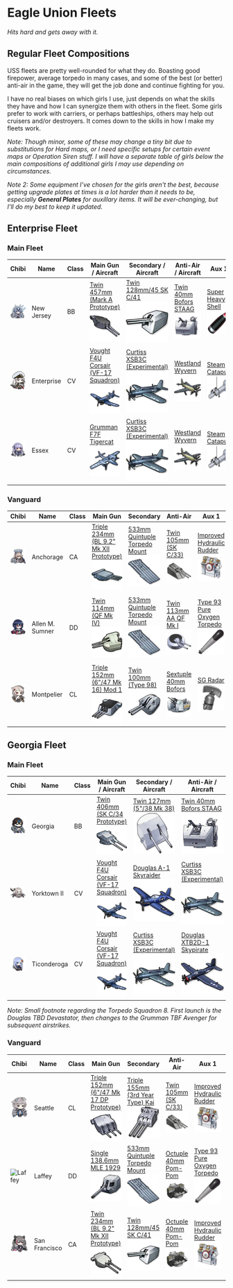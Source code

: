 # Eagle Union Fleets
*Hits hard and gets away with it.*

## Regular Fleet Compositions
USS fleets are pretty well-rounded for what they do. Boasting good firepower, average torpedo in many cases, and some of the best (or better) anti-air in the game, they will get the job done and continue fighting for you.

I have no real biases on which girls I use, just depends on what the skills they have and how I can synergize them with others in the fleet. Some girls prefer to work with carriers, or perhaps battleships, others may help out cruisers and/or destroyers. It comes down to the skills in how I make my fleets work.

*Note: Though minor, some of these may change a tiny bit due to substitutions for Hard maps, or I need specific setups for certain event maps or Operation Siren stuff. I will have a separate table of girls below the main compositions of additional girls I may use depending on circumstances.*

*Note 2: Some equipment I've chosen for the girls aren't the best, because getting upgrade plates at times is a lot harder than it needs to be, especially **General Plates** for auxillary items. It will be ever-changing, but I'll do my best to keep it updated.*

## Enterprise Fleet
### Main Fleet

| Chibi | Name | Class | Main Gun / Aircraft | Secondary / Aircraft | Anti-Air / Aircraft | Aux 1 | Aux 2
| --- | --- | --- | --- | --- | --- | --- | --- |
| ![New Jersey](/imgs/USS/New_JerseyChibi.png) | New Jersey | BB | [Twin 457mm (Mark A Prototype)][Twin 457mm Mark A]<br />![Twin 457mm Mark A](/imgs/Equip/Guns/bb/457mm_twin_a_proto.png) | [Twin 128mm/45 SK C/41][Twin 128mm SKC41 PR]<br />![Twin 128mm SKC41 PR](/imgs/Equip/Guns/dd/128mm_twin_skc41_pr.png) | [Twin 40mm Bofors STAAG][40mm STAAG]<br />![Twin 40mm STAAG](/imgs/Equip/AntiAir/40_twin_bofors_staag_sr.png) | [Super Heavy Shell][SHS]<br />![SHS](/imgs/Equip/Auxillary/super_heavy_shell_sr.png) | [Type 1 Armor Piercing Shell][Type 1]<br />![Type 1 Shell](/imgs/Equip/Auxillary/type1_piercing_sr.png) |
| ![Enterprise](/imgs/USS/EnterpriseChibi.png) | Enterprise | CV | [Vought F4U Corsair (VF-17 Squadron)][VF4U]<br />![VF4U Corsair](/imgs/Equip/Aircraft/Fighters/vf4u_corsair_sr.png) | [Curtiss XSB3C (Experimental)][PR Helldiver]<br />![XSB3C Helldiver](/imgs/Equip/Aircraft/Dive/helldiver_exp_sr.png) | [Westland Wyvern][Wyvern]<br />![Westland Wyvern](/imgs/Equip/Aircraft/Torp/wyvern.png) | [Steam Catapult][Catapult]<br />![Steam Catapult](/imgs/Equip/Auxillary/steam_catapult_sr.png) | [Steam Catapult][Catapult]<br />![Steam Catapult](/imgs/Equip/Auxillary/steam_catapult_sr.png) |
| ![Essex](/imgs/USS/EssexChibi.png) | Essex | CV | [Grumman F7F Tigercat][Tigercat]<br />![VF4U Corsair](/imgs/Equip/Aircraft/Fighters/f7f_tigercat.png) | [Curtiss XSB3C (Experimental)][PR Helldiver]<br />![XSB3C Helldiver](/imgs/Equip/Aircraft/Dive/helldiver_exp_sr.png) | [Westland Wyvern][Wyvern]<br />![Westland Wyvern](/imgs/Equip/Aircraft/Torp/wyvern.png) | [Steam Catapult][Catapult]<br />![Steam Catapult](/imgs/Equip/Auxillary/steam_catapult_sr.png) | [Steam Catapult][Catapult]<br />![Steam Catapult](/imgs/Equip/Auxillary/steam_catapult_sr.png) |

### Vanguard

| Chibi | Name | Class | Main Gun | Secondary | Anti-Air | Aux 1 | Aux 2
| --- | --- | --- | --- | --- | --- | --- | --- |
| ![Achorage](/imgs/USS/AnchorageChibi.png) | Anchorage | CA | [Triple 234mm (BL 9.2" Mk XII Prototype)][Triple 234mm Proto]<br />![Triple 234mm Proto](/imgs/Equip/Guns/ca/234mm_triple_mkxii_proto.png) | [533mm Quintuple Torpedo Mount][533mm Quint PR]<br />![533mm Quintuple PR](/imgs/Equip/Torps/533mm_quint_pr.png) | [Twin 105mm (SK C/33)][Twin 105mm AA]<br />![105mm Twin SK C](/imgs/Equip/AntiAir/105mm_twin_skc_sr.png) | [Improved Hydraulic Rudder][PR Rudder]<br />![PR Rudder](/imgs/Equip/Auxillary/pr_hydraulic_rudder_sr.png) | [Autoloader][Autoloader]<br />![Autoloader](/imgs/Equip/Auxillary/autoloader.png) |
| ![Allen M. Sumner](/imgs/USS/AllenSumnerChibi.png) | Allen M. Sumner | DD | [Twin 114mm (QF Mk IV)][Twin 114mm MkIV]<br />![Twin 144mm MkIV](/imgs/Equip/Guns/dd/114mm_twin_qfmkiv.png) | [533mm Quintuple Torpedo Mount][533mm Quint PR]<br />![533mm Quintuple PR](/imgs/Equip/Torps/533mm_quint_pr.png) | [Twin 113mm AA QF Mk I][Twin 113mm AA]<br />![Twin 113mm AA](/imgs/Equip/AntiAir/113mm_twin_qf_sr.png) | [Type 93 Pure Oxygen Torpedo][OxyTorp]<br />![Type 93 Oxygen Torpedo](/imgs/Equip/Auxillary/oxytorp_ur.png) | [High Performance Anti-Air Radar][Anti-Air Radar]<br />![Anti-Air Radar](/imgs/Equip/Auxillary/high_performance_anti-air.png) |
| ![Montpelier](/imgs/USS/MontpelierChibi.png) | Montpelier | CL | [Triple 152mm (6"/47 Mk 16) Mod 1][Triple 152mm PR]<br />![Triple 152mm MK16](/imgs/Equip/Guns/cl/152mm_triple_pr.png) | [Twin 100mm (Type 98)][Twin 100mm T98]<br />![Twin 100mm T98](/imgs/Equip/Guns/dd/100mm_twin_t98.png) | [Sextuple 40mm Bofors][Sextuple Bofors]<br />![Sextuple 40mm Bofors](/imgs/Equip/AntiAir/40mm_sextuple_bofors.png) | [SG Radar][SG Radar]<br />![SG Radar](/imgs/Equip/Auxillary/sg_radar.png) | [Improved Hydraulic Rudder][PR Rudder]<br />![PR Rudder](/imgs/Equip/Auxillary/pr_hydraulic_rudder_sr.png) |

## Georgia Fleet
### Main Fleet

| Chibi | Name | Class | Main Gun / Aircraft | Secondary / Aircraft | Anti-Air / Aircraft | Aux 1 | Aux 2
| --- | --- | --- | --- | --- | --- | --- | --- |
| ![Georgia](/imgs/USS/GeorgiaChibi.png) | Georgia | BB | [Twin 406mm (SK C/34 Prototype)][Twin 406mm Proto]<br />![Twin 406mm Prototype](/imgs/Equip/Guns/bb/406mm_twin_SKC34_prototype.png) | [Twin 127mm (5"/38 Mk 38)][Twin 127mm MK38]<br />![Twin 127mm](/imgs/Equip/Guns/dd/127mm_twin_gun_sr.png) |[Twin 40mm Bofors STAAG][40mm STAAG]<br />![Twin 40mm STAAG](/imgs/Equip/AntiAir/40_twin_bofors_staag_sr.png) | [Super Heavy Shell][SHS]<br />![SHS](/imgs/Equip/Auxillary/super_heavy_shell_sr.png) | [Type 1 Armor Piercing Shell][Type 1]<br />![Type 1 Shell](/imgs/Equip/Auxillary/type1_piercing_sr.png) |
| ![Yorktown II](/imgs/USS/Yorktown_IIChibi.png) | Yorktown II | CV | [Vought F4U Corsair (VF-17 Squadron)][VF4U]<br />![VF4U Corsair](/imgs/Equip/Aircraft/Fighters/vf4u_corsair_sr.png) | [Douglas A-1 Skyraider][A1 Skyraider]<br />![Douglas A-1 Skyraider](/imgs/Equip/Aircraft/Dive/a-1_skyraider.png) | [Curtiss XSB3C (Experimental)][PR Helldiver]<br />![XSB3C Helldiver](/imgs/Equip/Aircraft/Dive/helldiver_exp_sr.png) | [Steam Catapult][Catapult]<br />![Steam Catapult](/imgs/Equip/Auxillary/steam_catapult_sr.png) | [Steam Catapult][Catapult]<br />![Steam Catapult](/imgs/Equip/Auxillary/steam_catapult_sr.png) |
| ![Ticonderoga](/imgs/USS/TiconderogaChibi.png) | Ticonderoga | CV | [Vought F4U Corsair (VF-17 Squadron)][VF4U]<br />![VF4U Corsair](/imgs/Equip/Aircraft/Fighters/vf4u_corsair_sr.png) | [Curtiss XSB3C (Experimental)][PR Helldiver]<br />![XSB3C Helldiver](/imgs/Equip/Aircraft/Dive/helldiver_exp_sr.png) | [Douglas XTB2D-1 Skypirate][Skypirate]<br />![XTB2D-1](/imgs/Equip/Aircraft/Torp/xtb2d_skypirate.png) | [Steam Catapult][Catapult]<br />![Steam Catapult](/imgs/Equip/Auxillary/steam_catapult_sr.png) | [Steam Catapult][Catapult]<br />![Steam Catapult](/imgs/Equip/Auxillary/steam_catapult_sr.png) |

*Note: Small footnote regarding the Torpedo Squadron 8. First launch is the Douglas TBD Devastator, then changes to the Grumman TBF Avenger for subsequent airstrikes.*

### Vanguard

| Chibi | Name | Class | Main Gun | Secondary | Anti-Air | Aux 1 | Aux 2
| --- | --- | --- | --- | --- | --- | --- | --- |
| ![Seattle](/imgs/USS/SeattleChibi.png) | Seattle | CL | [Triple 152mm (6"/47 Mk 17 DP Prototype)][Triple 152mm DP]<br />![Triple 152mm DP](/imgs/Equip/Guns/cl/152mm_triple_mk17dp_sr.png) | [Triple 155mm (3rd Year Type) Kai][Triple 155mm Kai]<br />![Triple 155mm Kai](/imgs/Equip/Guns/cl/155mm_triple_kai.png) | [Twin 105mm (SK C/33)][Twin 105mm AA]<br />![105mm Twin SK C](/imgs/Equip/AntiAir/105mm_twin_skc_sr.png) | [Improved Hydraulic Rudder][PR Rudder]<br />![PR Rudder](/imgs/Equip/Auxillary/pr_hydraulic_rudder_sr.png) | [High Performance Anti-Air Radar][Anti-Air Radar]<br />![Anti-Air Radar](/imgs/Equip/Auxillary/high_performance_anti-air.png) |
| ![Laffey](/imgs/USS/LaffeyChibi.png) | Laffey | DD | [Single 138.6mm MLE 1929][138.6mm Single]<br />![138.6mm Single](/imgs/Equip/Guns/dd/138.6mm_mle1929_single.png) | [533mm Quintuple Torpedo Mount][533mm Quint PR]<br />![533mm Quintuple PR](/imgs/Equip/Torps/533mm_quint_pr.png) | [Octuple 40mm Pom-Pom][Pom Pom]<br />![Octuple 40mm Pom-Pom](/imgs/Equip/AntiAir/40mm_octuple_pom_sr.png) | [Type 93 Pure Oxygen Torpedo][OxyTorp]<br />![Type 93 Oxygen Torpedo](/imgs/Equip/Auxillary/oxytorp_ur.png) | [533mm Magnetic Torpedo][MagTorp]<br />![533mm Magnetic Torpedo](/imgs/Equip/Auxillary/533mm_magnet_torp.png) |
| ![San Francisco](/imgs/USS/San_FranciscoChibi.png) | San Francisco | CA | [Twin 234mm (BL 9.2" Mk XII Prototype)][Twin 234mm]<br />![Twin 234mm](/imgs/Equip/Guns/ca/234mm_twin_mkxii_proto.png) | [Twin 128mm/45 SK C/41][Twin 128mm SKC41 PR]<br />![Twin 128mm SKC41 PR](/imgs/Equip/Guns/dd/128mm_twin_skc41_pr.png) | [Octuple 40mm Pom-Pom][Pom Pom]<br />![Octuple 40mm Pom-Pom](/imgs/Equip/AntiAir/40mm_octuple_pom_sr.png) | [Improved Hydraulic Rudder][PR Rudder]<br />![PR Rudder](/imgs/Equip/Auxillary/pr_hydraulic_rudder_sr.png) | [Autoloader][Autoloader]<br />![Autoloader](/imgs/Equip/Auxillary/autoloader.png) |

[40mm Bofors]: https://azurlane.koumakan.jp/wiki/Quadruple_40mm_Bofors_(Mk_2_Mount)#Type_3-0
[40mm STAAG]: https://azurlane.koumakan.jp/wiki/Twin_40mm_Bofors_STAAG
[Pom Pom]: https://azurlane.koumakan.jp/wiki/Octuple_40mm_Pom-Pom#Type_3-0
[Sextuple Bofors]: https://azurlane.koumakan.jp/wiki/Sextuple_40mm_Bofors
[Twin 105mm AA]: https://azurlane.koumakan.jp/wiki/Twin_105mm_AA_(SK_C/33)#Type_3-0
[Twin 113mm AA]: https://azurlane.koumakan.jp/wiki/Twin_113mm_AA_(QF_Mark_I)#Type_3-0

[Twin 100mm T98]: https://azurlane.koumakan.jp/wiki/Twin_100mm_(Type_98)#Type_3-0
[Twin 114mm MkIV]: https://azurlane.koumakan.jp/wiki/Twin_114mm_(QF_Mk_IV)
[Twin 127mm MK38]: https://azurlane.koumakan.jp/wiki/Twin_127mm_(5%22/38_Mk_38)#Type_3-0
[Twin 128mm SKC41]: https://azurlane.koumakan.jp/wiki/Twin_128mm_(SK_C/41)#Type_3-0
[Twin 128mm SKC41 PR]: https://azurlane.koumakan.jp/wiki/Twin_128mm/45_SK_C/41
[Twin 130mm]: https://azurlane.koumakan.jp/wiki/Twin_130mm_(B-2LM)#Type_3-0
[138.6mm Single]: https://azurlane.koumakan.jp/Single_138.6mm_(Mle_1929)#Type_3

[Triple 152mm DP]: https://azurlane.koumakan.jp/wiki/Triple_152mm_(6%22/47_Mk_17_DP_Prototype)
[Triple 152mm PR]: https://azurlane.koumakan.jp/wiki/Triple_152mm_(6%22/47_Mk_16)_Mod_1
[Triple 155mm Kai]: https://azurlane.koumakan.jp/wiki/Triple_155mm_(3rd_Year_Type)_Kai

[Triple 203mm PR]: https://azurlane.koumakan.jp/wiki/Triple_203mm_(SK_C/34_Prototype)
[Triple 234mm Proto]: https://azurlane.koumakan.jp/wiki/wiki/Triple_234mm_(BL_9.2%22_Mk_XII_Prototype)
[Twin 234mm]: https://azurlane.koumakan.jp/wiki/Twin_234mm_(BL_9.2%22_Mk_XII_Prototype)

[Triple 406mm Mk7]: https://azurlane.koumakan.jp/wiki/Triple_406mm_(16%22/50_Mk_7)
[Twin 406mm Proto]: https://azurlane.koumakan.jp/wiki/Twin_406mm_(SK_C/34_Prototype)
[Twin 457mm Mark A]: https://azurlane.koumakan.jp/wiki/wiki/Twin_457mm_(Mark_A_Prototype)

[533mm Quint]: https://azurlane.koumakan.jp/wiki/533mm_Quintuple_Torpedo_Mount#Type_3-0
[533mm Quint PR]: https://azurlane.koumakan.jp/wiki/533mm_Quintuple_Torpedo_Mount_Mk_17
[610mm Quad]: https://azurlane.koumakan.jp/wiki/610mm_Quadruple_Torpedo_Mount#Type_3-0
[610mm Quad PR]: https://azurlane.koumakan.jp/wiki/610mm_Quadruple_Torpedo_Mount_Kai

[Air Radar]: https://azurlane.koumakan.jp/wiki/Air_Radar#Type_3-0
[Anti-Air Radar]: https://azurlane.koumakan.jp/wiki/High_Performance_Anti-Air_Radar
[Autoloader]: https://azurlane.koumakan.jp/wiki/Autoloader#Type_3-0
[Boiler]: https://azurlane.koumakan.jp/wiki/Improved_Boiler#Type_3-0
[Catapult]: https://azurlane.koumakan.jp/wiki/Steam_Catapult#Type_3-0
[Fire Control Radar]: https://azurlane.koumakan.jp/wiki/High_Performance_Fire_Control_Radar
[MagTorp]: https://azurlane.koumakan.jp/wiki/533mm_Magnetic_Torpedo#Type_3-0
[OxyTorp]: https://azurlane.koumakan.jp/wiki/Type_93_Pure_Oxygen_Torpedo#Type_3-0
[PR Rudder]: https://azurlane.koumakan.jp/wiki/Improved_Hydraulic_Rudder
[SG Radar]: https://azurlane.koumakan.jp/wiki/SG_Radar#Type_3-0
[SHS]: https://azurlane.koumakan.jp/wiki/Super_Heavy_Shell
[Type 1]: https://azurlane.koumakan.jp/wiki/Type_1_Armor_Piercing_Shell

[A1 Skyraider]: https://azurlane.koumakan.jp/wiki/Douglas_A-1_Skyraider
[Barracuda]: https://azurlane.koumakan.jp/wiki/Fairey_Barracuda#Type_3-0
[Tigercat]: https://azurlane.koumakan.jp/wiki/wiki/Grumman_F7F_Tigercat
[Helldiver]: https://azurlane.koumakan.jp/wiki/Curtiss_SB2C_Helldiver#Type_3-0
[PR Helldiver]: https://azurlane.koumakan.jp/wiki/Curtiss_XSB3C_(Experimental)
[Skypirate]: https://azurlane.koumakan.jp/wiki/Douglas_XTB2D-1_Skypirate
[VF4U]: https://azurlane.koumakan.jp/wiki/Vought_F4U_Corsair_(VF-17_Squadron)
[VT-8 Squadron]: https://azurlane.koumakan.jp/wiki/Torpedo_Squadron_8_(VT-8)
[Wyvern]: https://azurlane.koumakan.jp/wiki/Westland_Wyvern